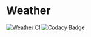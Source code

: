# Weather
[![Weather CI](https://github.com/mustafaozhan/Weather/actions/workflows/main.yml/badge.svg)](https://github.com/mustafaozhan/Weather/actions/workflows/main.yml)
[![Codacy Badge](https://api.codacy.com/project/badge/Grade/66e5f351dbe34d6fa73dedb6ab03e466)](https://app.codacy.com/gh/mustafaozhan/Weather?utm_source=github.com&utm_medium=referral&utm_content=mustafaozhan/Weather&utm_campaign=Badge_Grade_Settings)
